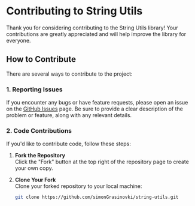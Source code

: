 # Contributing to String Utils

Thank you for considering contributing to the String Utils library! Your contributions are greatly appreciated and will help improve the library for everyone.

## How to Contribute

There are several ways to contribute to the project:

### 1. Reporting Issues

If you encounter any bugs or have feature requests, please open an issue on the [GitHub Issues](https://github.com/simonGrasinovski/string-utils/issues) page. Be sure to provide a clear description of the problem or feature, along with any relevant details.

### 2. Code Contributions

If you'd like to contribute code, follow these steps:

1. **Fork the Repository**  
   Click the "Fork" button at the top right of the repository page to create your own copy.

2. **Clone Your Fork**  
   Clone your forked repository to your local machine:
   ```bash
   git clone https://github.com/simonGrasinovki/string-utils.git
   ```
